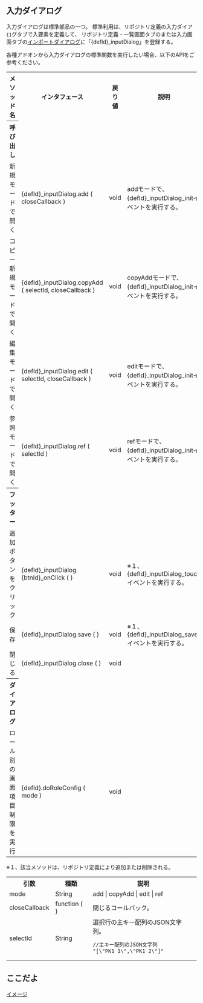 ## 入力ダイアログ

入力ダイアログは標準部品の一つ。
標準利用は、リポジトリ定義の入力ダイアログタブで入要素を定義して、
リポジトリ定義・一覧画面タブのまたは入力画面タブの[インポートダイアログ](base.imports.md)に「{defId}_inputDialog」を登録する。

各種アドオンから入力ダイアログの標準関数を実行したい場合、以下のAPIをご参考ください。

<table>
<tr><th>メソッド名</th><th>インタフェース</th><th>戻り値</th><th>説明</th></tr>
<tr><th>呼び出し</th></tr>
<tr><td>新規モードで開く</td><td>{defId}_inputDialog.add ( closeCallback )</td><td>void</td><td>addモードで、{defId}_inputDialog_initイベントを実行する。</td></tr>
<tr><td>コピー新規モードで開く</td><td>{defId}_inputDialog.copyAdd ( selectId, closeCallback )</td><td>void</td><td>copyAddモードで、{defId}_inputDialog_initイベントを実行する。</td></tr>
<tr><td>編集モードで開く</td><td>{defId}_inputDialog.edit ( selectId, closeCallback )</td><td>void</td><td>editモードで、{defId}_inputDialog_initイベントを実行する。</td></tr>
<tr><td>参照モードで開く</td><td>{defId}_inputDialog.ref ( selectId )</td><td>void</td><td>refモードで、{defId}_inputDialog_initイベントを実行する。</td></tr>
<tr><th>フッター</th></tr>
<tr><td>追加ボタンをクリック</td><td>{defId}_inputDialog.{btnId}_onClick ( )</td><td>void</td><td>※１、{defId}_inputDialog_touchイベントを実行する。</td></tr>
<tr><td>保存</td><td>{defId}_inputDialog.save ( )</td><td>void</td><td>※１、{defId}_inputDialog_saveイベントを実行する。</td></tr>
<tr><td>閉じる</td><td>{defId}_inputDialog.close ( )</td><td>void</td><td></td></tr>
<tr><th>ダイアログ</th></tr>
<tr><td>ロール別の画面項目制限を実行</td><td>{defId}.doRoleConfig ( mode )</td><td>void</td><td></td></tr>
</table>

※１、該当メソッドは、リポジトリ定義により追加または削除される。

<table>
<tr><th>引数</th><th>種類</th><th>説明</th></tr>
<tr><td>mode</td><td>String</td><td>add | copyAdd | edit | ref</td></tr>
<tr><td>closeCallback</td><td>function ( )</td><td>閉じるコールバック。</td></tr>
<tr><td>selectId</td><td>String</td><td>
選択行の主キー配列のJSON文字列。

```
//主キー配列のJSON文字列
"[\"PK1_1\",\"PK1_2\"]"
```
</td></tr>
</table>

## ここだよ

[イメージ](https://efwgrp.github.io/ske_image/img/inputDialog.png)
